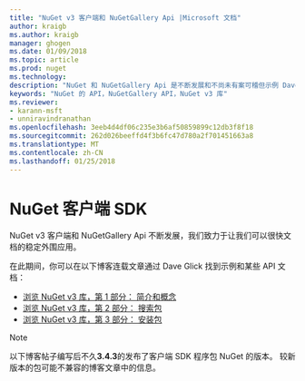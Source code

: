 ```yaml
---
title: "NuGet v3 客户端和 NuGetGallery Api |Microsoft 文档"
author: kraigb
ms.author: kraigb
manager: ghogen
ms.date: 01/09/2018
ms.topic: article
ms.prod: nuget
ms.technology: 
description: "NuGet 和 NuGetGallery Api 是不断发展和不尚未有案可稽但示例 Dave Glick 博客上可用。"
keywords: "NuGet 的 API，NuGetGallery API，NuGet v3 库"
ms.reviewer:
- karann-msft
- unniravindranathan
ms.openlocfilehash: 3eeb4d4df06c235e3b6af50859899c12db3f8f18
ms.sourcegitcommit: 262d026beeffd4f3b6fc47d780a2f701451663a8
ms.translationtype: MT
ms.contentlocale: zh-CN
ms.lasthandoff: 01/25/2018
---
```

# <a name="nuget-client-sdk"></a>NuGet 客户端 SDK

NuGet v3 客户端和 NuGetGallery Api 不断发展，我们致力于让我们可以很快文档的稳定外围应用。

在此期间，你可以在以下博客连载文章通过 Dave Glick 找到示例和某些 API 文档：

- [浏览 NuGet v3 库，第 1 部分： 简介和概念](http://daveaglick.com/posts/exploring-the-nuget-v3-libraries-part-1)
- [浏览 NuGet v3 库，第 2 部分： 搜索包](http://daveaglick.com/posts/exploring-the-nuget-v3-libraries-part-2)
- [浏览 NuGet v3 库，第 3 部分： 安装包](http://daveaglick.com/posts/exploring-the-nuget-v3-libraries-part-3)

> [!Note]
> 以下博客帖子编写后不久**3.4.3**的发布了客户端 SDK 程序包 NuGet 的版本。
> 较新版本的包可能不兼容的博客文章中的信息。
